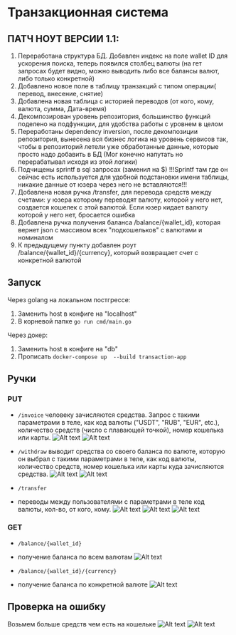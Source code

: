 # Транзакционная система
## ПАТЧ НОУТ ВЕРСИИ 1.1:
1. Переработана структура БД. Добавлен индекс на поле wallet ID для ускорения поиска, теперь появился столбец валюты (на гет запросах будет видно, можно выводить либо все балансы валют, либо только конкретной)
2. Добавлено новое поле в таблицу транзакций с типом операции( перевод, внесение, cнятие)
3. Добавлена новая таблица с историей переводов (от кого, кому, валюта, сумма, Дата-время)
4. Декомпозирован уровень репозитория, большинство функций поделено на подфункции, для удобства работы с уровнем в целом
5. Переработаны dependency inversion, после декомпозиции репозитория, вынесена вся бизнес логика на уровень сервисов так, чтобы в репозиторий летели уже обработанные данные, которые просто надо добавить в БД (Мог конечно напутать но перерабатывал исходя из этой логики)
6. Подчищены sprintf в sql запросах (заменил на $) 
!!!Sprintf там где он сейчас есть используется для удобной подстановки имени таблицы, никакие данные от юзера через него не вставляются!!!
7. Добавлена новая ручка /transfer, для перевода средств между счетами: у юзера которому переводят валюту, которой у него нет, создается кошелек с этой валютой. Если юзер кидает валюту которой у него нет, бросается ошибка
8. Добавлена ручка получения баланса /balance/{wallet_id}, которая вернет json с массивом всех "подкошельков" с валютами и номиналом
9. К предыдущему пункту добавлен роут /balance/{wallet_id}/{currency}, который возвращает счет с конкретной валютой

## Запуск

Через golang на локальном постгрессе:

1. Заменить host в конфиге на "localhost"
2. В корневой папке `go run cmd/main.go`

Через докер:
1. Заменить host в конфиге на "db"
2. Прописать `docker-compose up  --build transaction-app`

## Ручки
### PUT

- `/invoice`
человеку зачисляются средства. Запрос с такими параметрами в теле, как код валюты ("USDT", "RUB", "EUR", etc.), количество средств (число с плавающей точкой), номер кошелька или карты.
![Alt text](src/image.png)
![Alt text](src/DBinvoice.png)

- `/withdraw`
выводит средства со своего баланса по валюте, которую он выбрал с такими параметрами в теле, как код валюты, количество средств, номер кошелька или карты куда зачисляются средства.
![Alt text](src/withdraw.png)
![Alt text](src/withdrawDB.png)

- `/transfer`
- переводы между пользователями с параметрами в теле код валюты, кол-во, от кого, кому.
![Alt text](src/transfer.png)
![Alt text](src/transferDB.png)
![Alt text](src/transferOwnDB.png)

### GET
- `/balance/{wallet_id}`
- получение баланса по всем валютам
![Alt text](src/get_balance.png)

- `/balance/{wallet_id}/{currency}`
- получение баланса по конкретной валюте
![Alt text](src/get_balance_val.png)



## Проверка на ошибку

Возьмем больше средств чем есть на кошельке
![Alt text](src/error.png)
![Alt text](src/errorDB.png)